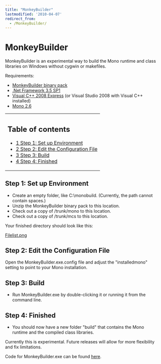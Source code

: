 ```yaml
---
title: "MonkeyBuilder"
lastmodified: '2010-04-07'
redirect_from:
  - /MonkeyBuilder/
---
```


MonkeyBuilder
=============

MonkeyBuilder is an experimental way to build the Mono runtime and class libraries on Windows without cygwin or makefiles.

Requirements:

-   [MonkeyBuilder binary pack](http://jpobst.com/temp/MonkeyBuilder.zip)
-   [.Net Framework 3.5 SP1](http://www.microsoft.com/downloads/details.aspx?FamilyID=AB99342F-5D1A-413D-8319-81DA479AB0D7&displaylang=en)
-   [Visual C++ 2008 Express](http://www.microsoft.com/express/download/#webInstall) (or Visual Studio 2008 with Visual C++ installed)
-   [Mono 2.6](/download/)

<table>
<col width="100%" />
<tbody>
<tr class="odd">
<td align="left"><h2>Table of contents</h2>
<ul>
<li><a href="#step-1-set-up-environment">1 Step 1: Set up Environment</a></li>
<li><a href="#step-2-edit-the-configuration-file">2 Step 2: Edit the Configuration File</a></li>
<li><a href="#step-3-build">3 Step 3: Build</a></li>
<li><a href="#step-4-finished">4 Step 4: Finished</a></li>
</ul></td>
</tr>
</tbody>
</table>

Step 1: Set up Environment
--------------------------

-   Create an empty folder, like C:\\monobuild. (Currently, the path cannot contain spaces.)
-   Unzip the MonkeyBuilder binary pack to this location.
-   Check out a copy of /trunk/mono to this location.
-   Check out a copy of /trunk/mcs to this location.

Your finished directory should look like this:

[Filelist.png](/archived/images/4/48/Filelist.png)

Step 2: Edit the Configuration File
-----------------------------------

Open the MonkeyBuilder.exe.config file and adjust the "installedmono" setting to point to your Mono installation.

Step 3: Build
-------------

-   Run MonkeyBuilder.exe by double-clicking it or running it from the command line.

Step 4: Finished
----------------

-   You should now have a new folder "build" that contains the Mono runtime and the compiled class libraries.

Currently this is experimental. Future releases will allow for more flexibility and fix limitations.

Code for MonkeyBuilder.exe can be found [here](http://anonsvn.mono-project.com/viewvc/trunk/wintools/MonkeyBuilder/).
